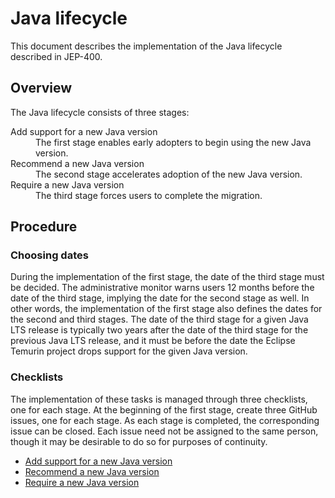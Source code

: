 # Java lifecycle

This document describes the implementation of the Java lifecycle described in JEP-400.

## Overview

The Java lifecycle consists of three stages:

<dl>
<dt>Add support for a new Java version</dt>
<dd>The first stage enables early adopters to begin using the new Java version.</dd>
<dt>Recommend a new Java version</dt>
<dd>The second stage accelerates adoption of the new Java version.</dd>
<dt>Require a new Java version</dt>
<dd>The third stage forces users to complete the migration.</dd>
</dl>

## Procedure

### Choosing dates

During the implementation of the first stage, the date of the third stage must be decided.
The administrative monitor warns users 12 months before the date of the third stage, implying the date for the second stage as well.
In other words, the implementation of the first stage also defines the dates for the second and third stages.
The date of the third stage for a given Java LTS release is typically two years after the date of the third stage for the previous Java LTS release,
and it must be before the date the Eclipse Temurin project drops support for the given Java version.

### Checklists

The implementation of these tasks is managed through three checklists, one for each stage.
At the beginning of the first stage, create three GitHub issues, one for each stage.
As each stage is completed, the corresponding issue can be closed.
Each issue need not be assigned to the same person,
though it may be desirable to do so for purposes of continuity.

- [Add support for a new Java version](https://github.com/jenkins-infra/release/blob/master/.github/ISSUE_TEMPLATE/3-add-support-for-a-new-java-version.md)
- [Recommend a new Java version](https://github.com/jenkins-infra/release/blob/master/.github/ISSUE_TEMPLATE/4-recommend-a-new-java-version.md)
- [Require a new Java version](https://github.com/jenkins-infra/release/blob/master/.github/ISSUE_TEMPLATE/5-require-a-new-java-version.md)
